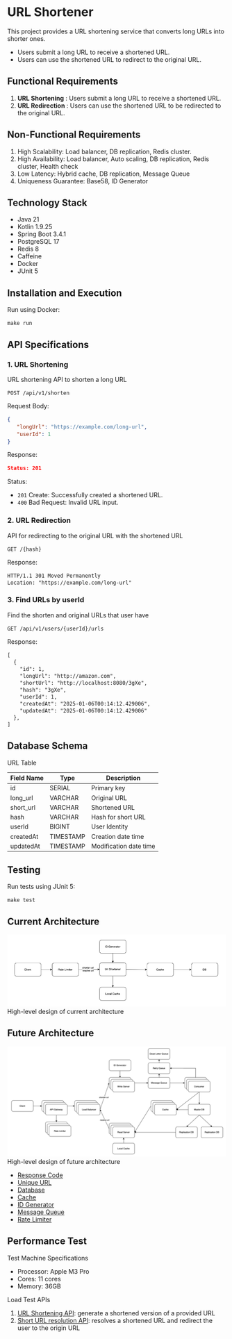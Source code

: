 # URL Shortener

This project provides a URL shortening service that converts long URLs into shorter ones.

- Users submit a long URL to receive a shortened URL.
- Users can use the shortened URL to redirect to the original URL.

## Functional Requirements

1. **URL Shortening** : Users submit a long URL to receive a shortened URL.
2. **URL Redirection** : Users can use the shortened URL to be redirected to the original URL.

## Non-Functional Requirements

1. High Scalability: Load balancer, DB replication, Redis cluster.
2. High Availability: Load balancer, Auto scaling, DB replication, Redis cluster, Health check
3. Low Latency: Hybrid cache, DB replication, Message Queue
4. Uniqueness Guarantee: Base58, ID Generator

## Technology Stack

- Java 21
- Kotlin 1.9.25
- Spring Boot 3.4.1
- PostgreSQL 17
- Redis 8
- Caffeine
- Docker
- JUnit 5

## Installation and Execution

Run using Docker:

```shell
make run
```

## API Specifications

### 1. URL Shortening
URL shortening API to shorten a long URL

```shell
POST /api/v1/shorten
```

Request Body:
```json
{
   "longUrl": "https://example.com/long-url",
   "userId": 1
}
```

Response:
```json
Status: 201
```

Status:

- `201` Create: Successfully created a shortened URL.
- `400` Bad Request: Invalid URL input.

### 2. URL Redirection
API for redirecting to the original URL with the shortened URL

```shell
GET /{hash}
```

Response:

```shell
HTTP/1.1 301 Moved Permanently
Location: "https://example.com/long-url"
```

### 3. Find URLs by userId
Find the shorten and original URLs that user have

```shell
GET /api/v1/users/{userId}/urls
```
Response:
```shell
[
  {
    "id": 1,
    "longUrl": "http://amazon.com",
    "shortUrl": "http://localhost:8080/3gXe",
    "hash": "3gXe",
    "userId": 1,
    "createdAt": "2025-01-06T00:14:12.429006",
    "updatedAt": "2025-01-06T00:14:12.429006"
  },
]
```

## Database Schema
URL Table

| Field Name | Type      | Description            |
|------------|-----------|------------------------|
| id         | SERIAL    | Primary key            |
| long_url   | VARCHAR   | Original URL           |
| short_url  | VARCHAR   | Shortened URL          |
| hash       | VARCHAR   | Hash for short URL     |
| userId     | BIGINT    | User Identity          |
| createdAt  | TIMESTAMP | Creation date time     |
| updatedAt  | TIMESTAMP | Modification date time |

## Testing

Run tests using JUnit 5:

```shell
make test
```

## Current Architecture
![architecture.png](docs/images/architecture.png)
High-level design of current architecture

## Future Architecture
![advanced_architecture.png](docs/images/advanced_architecture.png)
High-level design of future architecture

- [Response Code](docs/ResponseCode.md)
- [Unique URL](docs/UniqueURL.md)
- [Database](docs/Database.md)
- [Cache](docs/Cache.md)
- [ID Generator](docs/IDGenerator.md)
- [Message Queue](docs/MessageQueue.md)
- [Rate Limiter](docs/RateLimiter.md)

## Performance Test
Test Machine Specifications
- Processor: Apple M3 Pro
- Cores: 11 cores
- Memory: 36GB

Load Test APIs
1. [URL Shortening API](docs/test/ShortenUrlPerformanceTest): generate a shortened version of a provided URL
2. [Short URL resolution API](docs/test/ResolveUrlPerformanceTest.md): resolves a shortened URL and redirect the user to the origin URL
